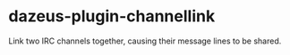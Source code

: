 dazeus-plugin-channellink
=========================

Link two IRC channels together, causing their message lines to be shared.
